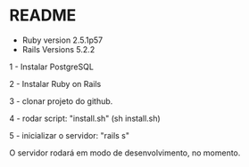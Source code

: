 # README

* Ruby version
2.5.1p57
* Rails Versions
5.2.2

1 - Instalar PostgreSQL

2 - Instalar Ruby on Rails

3 - clonar projeto do github.

4 - rodar script: "install.sh" (sh install.sh)

5 - inicializar o servidor: "rails s"


O servidor rodará em modo de desenvolvimento, no momento.
